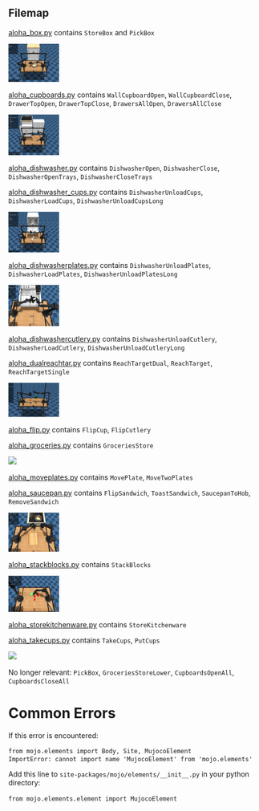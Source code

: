 ## Filemap

[aloha_box.py](aloha_box.py) contains `StoreBox` and `PickBox`
<div>
  <img width="20%" src="images/491130E7-CEBC-4499-A6F8-0EBF80A7EC2A_1_201_a.jpeg" >
</div>

[aloha_cupboards.py](aloha_cupboards.py) contains `WallCupboardOpen`, `WallCupboardClose`, `DrawerTopOpen`, `DrawerTopClose`, `DrawersAllOpen`, `DrawersAllClose`
<div>
  <img width="20%" src="images/14B6FAEB-D88C-4271-8579-1DCC325F317C_1_201_a.jpeg" >
</div>

[aloha_dishwasher.py](aloha_dishwasher.py) contains `DishwasherOpen`, `DishwasherClose`, `DishwasherOpenTrays`, `DishwasherCloseTrays`

[aloha_dishwasher_cups.py](aloha_dishwasher_cups.py) contains `DishwasherUnloadCups`, `DishwasherLoadCups`, `DishwasherUnloadCupsLong`
<div>
  <img width="20%" src="images/3C23169B-D71D-4701-9FC6-3F5742DB1026_1_201_a.jpeg" >
</div>

[aloha_dishwasherplates.py](aloha_dishwasherplates.py) contains `DishwasherUnloadPlates`, `DishwasherLoadPlates`, `DishwasherUnloadPlatesLong`
<div>
  <img width="20%" src="images/B3590652-E684-4B08-81FE-99558B864777_1_201_a.jpeg" >
</div>

[aloha_dishwashercutlery.py](aloha_dishwashercutlery.py) contains `DishwasherUnloadCutlery`, `DishwasherLoadCutlery`, `DishwasherUnloadCutleryLong`

[aloha_dualreachtar.py](aloha_dualreachtar.py) contains `ReachTargetDual`, `ReachTarget`, `ReachTargetSingle`
<div>
  <img width="20%" src="images/12E4435B-2096-4F53-A950-94B48E462618_1_201_a.jpeg" >
</div>

[aloha_flip.py](aloha_flip.py) contains `FlipCup`, `FlipCutlery`

[aloha_groceries.py](aloha_groceries.py) contains `GroceriesStore`
<div>
  <img width="20%" src="images/Screenshot 2024-09-01 at 10.53.42 PM.png" >
</div>

[aloha_moveplates.py](aloha_moveplates.py) contains `MovePlate`, `MoveTwoPlates`

[aloha_saucepan.py](aloha_saucepan.py) contains `FlipSandwich`, `ToastSandwich`, `SaucepanToHob`, `RemoveSandwich`
<div>
  <img width="20%" src="images/2F26601D-258E-4A11-8293-E68A19A8B732_1_201_a.jpeg" >
</div>

[aloha_stackblocks.py](aloha_stackblocks.py) contains `StackBlocks` 
<div>
  <img width="20%" src="images/99002BF3-BFFC-43CA-99C6-0D6AE7983F0F_1_201_a.jpeg" >
</div>

[aloha_storekitchenware.py](aloha_storekitchenware.py) contains `StoreKitchenware`

[aloha_takecups.py](aloha_takecups.py) contains `TakeCups`, `PutCups`

<div>
  <img width="20%" src="images/Screenshot 2024-09-01 at 10.56.47 PM.png" >
</div>

No longer relevant: `PickBox`, `GroceriesStoreLower`, `CupboardsOpenAll`, `CupboardsCloseAll`


# Common Errors

If this error is encountered: 

```
from mojo.elements import Body, Site, MujocoElement
ImportError: cannot import name 'MujocoElement' from 'mojo.elements'
```

Add this line to `site-packages/mojo/elements/__init__.py` in your python directory:

`from mojo.elements.element import MujocoElement`
